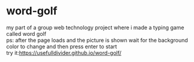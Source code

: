# word-golf
my part of a group web technology project where i made a typing game called word golf<br />
ps: after the page loads and the picture is shown wait for the background color to change and then press enter to start<br />
try it:https://usefulldivider.github.io/word-golf/
